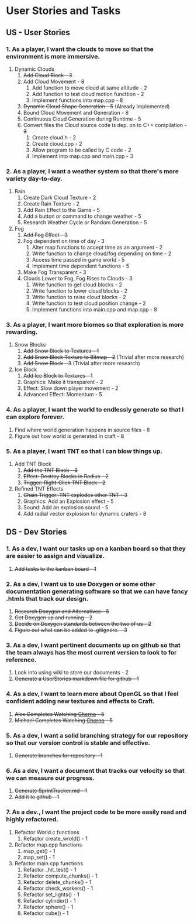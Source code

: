 # User Stories and Tasks

## US - User Stories
### 1. As a player, I want the clouds to move so that the environment is more immersive.
1. Dynamic Clouds
    1. ~~Add Cloud Block - 3~~
    2. Add Cloud Movement - ~~3~~
        1. Add function to move cloud at same altitude - 2
        2. Add function to test cloud motion functtion - 2
        3. Implement functions into map.cpp - 8
    4. ~~Dynamic Cloud Shape Generation - 5~~ (Already implemented)
    5. Bound Cloud Movement and Generation - 8
    6. Continuous Cloud Generation during Runtime - 5
    7. Convert files the Cloud source code is dep. on to C++ compilation - ~~3~~
        1.  Create cloud.h - 2
        2.  Create cloud.cpp - 2
        3.  Allow program to be called by C code - 2
        4.  Implement into map.cpp and main.cpp - 3
### 2. As a player, I want a weather system so that there's more variety day-to-day.
1. Rain
    1. Create Dark Cloud Texture - 2
    2. Create Rain Texture - 2
    3. Add Rain Effect to the Game - 5
    4. Add a button or command to change weather - 5
    5. Research Weather Cycle or Random Generation - 5
2. Fog
    1. ~~Add Fog Effect - 3~~
    2. Fog dependent on time of day - 3
        1. Alter map functions to accept time as an argument - 2
        2. Write function to change cloud/fog depending on time - 2
        3. Access time passed in game world - 5
        4. Implement time dependent functions - 5
    4. Make Fog Transparent - 3
    5. Clouds Lower to Fog, Fog Rises to Clouds - 3
        1. Write function to get cloud blocks - 2
        2. Write function to lower cloud blocks - 2
        3. Write function to raise cloud blocks - 2
        4. Write function to test cloud position change - 2
        5. Implement functions into main.cpp and map.cpp - 8
### 3. As a player, I want more biomes so that exploration is more rewarding.
1. Snow Blocks
    1. ~~Add Snow Block to Textures - 1~~
    2. ~~Add Snow Block Texture to Bitmap - 2~~ (Trivial after more research)
    3. ~~Add Snow Block - 3~~ (Trivial after more research)
2. Ice Block
    1. ~~Add Ice Block to Textures - 1~~
    2. Graphics: Make it transparent - 2
    3. Effect: Slow down player movement - 2
    4. Advanced Effect: Momentum - 5
### 4. As a player, I want the world to endlessly generate so that I can explore forever.
1. Find where world generation happens in source files - 8
2. Figure out how world is generated in craft - 8
### 5. As a player, I want TNT so that I can blow things up.
1. Add TNT Block
    1. ~~Add the TNT Block - 3~~
    2. ~~Effect: Destroy Blocks in Radius - 2~~
    3. ~~Trigger: Right-Click TNT Block - 2~~
2. Refined TNT Effects
    1. ~~Chain Trigger: TNT explodes other TNT - 3~~
    2. Graphics: Add an Explosion effect - 5
    3. Sound: Add an explosion sound - 5
    4. Add radial vector explosion for dynamic craters - 8

## DS - Dev Stories
### 1. As a dev, I want our tasks up on a kanban board so that they are easier to assign and visualize. <br>
1. ~~Add tasks to the kanban board - 1~~
### 2. As a dev, I want us to use Doxygen or some other documentation generating software so that we can have fancy .htmls that track our design.
1. ~~Research Doxygen and Alternatives - 5~~
2. ~~Get Doxygen up and running - 2~~
3. ~~Decide on Doxygen standards between the two of us - 2~~
4. ~~Figure out what can be added to .gitignore. - 3~~
### 3. As a dev, I want pertinent documents up on github so that the team always has the most current version to look to for reference.
1. Look into using wiki to store our documents - 2
2. ~~Generate a UserStories markdown file for github - 1~~
### 4. As a dev, I want to learn more about OpenGL so that I feel confident adding new textures and effects to Craft.
1. ~~Alex Completes Watching [Cherno](https://www.youtube.com/playlist?list=PLlrATfBNZ98foTJPJ_Ev03o2oq3-GGOS2) - 5~~
2. ~~Michael Completes Watching [Cherno](https://www.youtube.com/playlist?list=PLlrATfBNZ98foTJPJ_Ev03o2oq3-GGOS2) - 5~~
### 5. As a dev, I want a solid branching strategy for our repository so that our version control is stable and effective.
1. ~~Generate branches for repository - 1~~
### 6. As a dev, I want a document that tracks our velocity so that we can measure our progress.
1. ~~Generate SprintTracker.md - 1~~
2. ~~Add it to github - 1~~
### 7. As a dev., I want the project code to be more easily read and highly refactored.
1. Refactor World.c functions
    1. Refactor create_wrold() - 1
2. Refactor map.cpp functions
    1. map_get() - 1
    2. map_set() - 1
3. Refactor main.cpp functions
    1. Refactor _hit_test() - 1
    2. Refactor compute_chunks() - 1
    3. Refactor delete_chunks() - 1
    4. Refactor check_workers() - 1
    5. Refactor set_lights() - 1
    6. Refactor cylinder() - 1
    7. Refactor sphere() - 1
    8. Refactor cube() - 1

